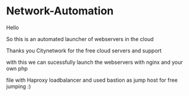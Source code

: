 # Network-Automation
Hello

So this is an automated launcher of webservers in the cloud 

Thanks you  Citynetwork for the free cloud servers and support

with this we can sucessfully launch the webservers with nginx and your own php 

file with Haproxy loadbalancer and used bastion as jump host for free jumping :)  


